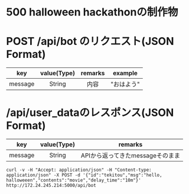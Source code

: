 # 500 halloween hackathonの制作物

# POST /api/bot のリクエスト(JSON Format)
| key | value(Type) | remarks | example |
|:--:|:--:|:--:|:--:|
| message | String | 内容 | "おはよう"  

# /api/user_dataのレスポンス(JSON Format)  
| key | value(Type) | remarks |  
|:--:|:--:|:--:|
| message | String | APIから返ってきたmessageそのまま |  


```
curl -v -H "Accept: application/json" -H "Content-type: application/json" -X POST -d '{"id":"tekitou","msg":"hello, halloweeen","contents":"movie","delay_time":"10m"}'   http://172.24.245.214:5000/api/bot
```

